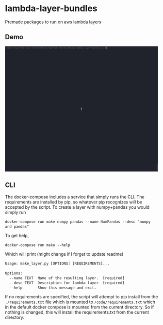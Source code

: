 # lambda-layer-bundles
Premade packages to run on aws lambda layers

## Demo

![Alt Text](https://github.com/ecurtin2/lambda-layer-bundles/blob/master/demo.gif)

## CLI

The docker-compose includes a service that simply runs the CLI.
The requirements are installed by pip, so whatever pip recognizes
will be accepted by the script. To create a layer with numpy+pandas
you would simply run

```
docker-compose run make numpy pandas --name NumPandas --desc "numpy and pandas"
```

To get help, 
```
docker-compose run make --help
```
Which will print (might change if I forget to update readme)
```
Usage: make_layer.py [OPTIONS] [REQUIREMENTS]...

Options:
  --name TEXT  Name of the resulting layer.  [required]
  --desc TEXT  Description for lambda layer  [required]
  --help       Show this message and exit.
```

If no requirements are specified, the script will attempt
to pip install from the `./requirements.txt` file which
is mounted to `/code/requirements.txt` which in the default
docker compose is mounted from the current directory.
So if nothing is changed, this will install the 
requirements.txt from the current directory.